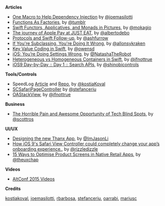 **Articles**


* [One Macro to Help Dependency Injection](http://masilotti.com/better-dependency-injection) by [@joemasilotti](http://twitter.com/joemasilotti)
* [Functions As Factories](http://cocoa.tumblr.com/post/123737170023/functions-as-factories), by [@tumblr](https://twitter.com/tumblr)
* [Swift Functors, Applicatives, and Monads in Pictures](http://www.mokacoding.com/blog/functor-applicative-monads-in-pictures/), by [@mokagio](https://twitter.com/mokagio)
* [The journey of Apple Pay at JUST EAT](http://albertodebortoli.github.io/blog/2015/07/14/the-journey-of-apple-pay-at-just-eat/), by [@albertodebo](https://twitter.com/albertodebo)
* [Protocols and Swift Follow-up](http://ashfurrow.com/blog/protocols-and-swift-follow-up/), by [@ashfurrow](https://twitter.com/ashfurrow)
* [If You're Subclassing, You're Doing It Wrong](http://krakendev.io/blog/subclassing-can-suck-and-heres-why), by [@allonsykraken](https://twitter.com/allonsykraken)
* [Key Value Coding in Swift](http://owensd.io/2015/07/14/key-value-coding-in-swift.html), by [@owensd](https://twitter.com/owensd)
* [iOS: You’re Doing Settings Wrong](http://natashatherobot.com/ios-taking-the-user-to-settings/), by [@NatashaTheRobot](https://twitter.com/NatashaTheRobot)
* [Heterogeneous vs Homogeneous Containers in Swift](https://medium.com/ios-os-x-development/heterogeneous-vs-homogeneous-generics-630971626b7d), by [@ifnottrue](https://twitter.com/ifnottrue)
* [iOS9 Day-by-Day :: Day 1 :: Search APIs](https://www.shinobicontrols.com/blog/ios9-day-by-day-day1-search-apis), by [@shinobicontrols](https://twitter.com/shinobicontrols)

**Tools/Controls**

* SpeedLog [Article](https://medium.com/@kostiakoval/swift-log-devil-or-why-println-is-dangerous-46390453353d) and [Repo](https://github.com/kostiakoval/SpeedLog), by [@kostiaKoval](https://twitter.com/kostiaKoval)
* [SCSafariPageController](https://github.com/stefanceriu/SCSafariPageController) by [@stefanceriu](https://twitter.com/stefanceriu)
* [OAStackView](https://github.com/oarrabi/OAStackView), by [@ifnottrue](https://twitter.com/ifnottrue)

**Business**

* [The Horrible Pain and Awesome Opportunity of Tech Blind Spots](https://medium.com/backchannel/the-biggest-tech-problems-so-obvious-we-aren-t-fixing-them-87f4b708a7f1), by [@scottros](https://twitter.com/scottros)

**UI/UX**

* [Designing the new Thanx App](https://medium.com/design-thanx/designing-the-new-thanx-app-77d65d3e09a2), by [@ImJasonLi](https://twitter.com/ImJasonLi)
* [How iOS 9's Safari View Controller could completely change your app’s onboarding experience.](https://library.launchkit.io/how-ios-9-s-safari-view-controller-could-completely-change-your-app-s-onboarding-experience-2bcf2305137f), by [@rizzledizzle](https://twitter.com/rizzledizzle)
* [15 Ways to Optimise Product Screens in Native Retail Apps](http://www.uxchap.com/blog/9/7/2015/15-ways-to-optimise-product-screens-in-native-retail-apps), by [@theuxchap](https://twitter.com/theuxchap)


**Videos**

* [AltConf 2015 Videos](https://realm.io/altconf/)

**Credits**

[kostiakoval](https://github.com/kostiakoval), [joemasilotti](https://github.com/kostiakoval), [rbarbosa](https://github.com/rbarbosa), [stefanceriu](https://github.com/stefanceriu), [oarrabi](https://github.com/oarrabi), [mariusc](https://github.com/mariusc)

